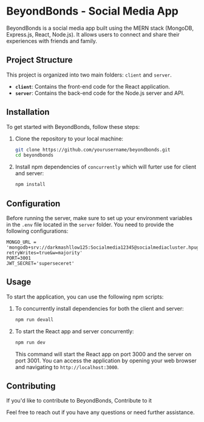 # BeyondBonds - Social Media App

BeyondBonds is a social media app built using the MERN stack (MongoDB, Express.js, React, Node.js). It allows users to connect and share their experiences with friends and family.

## Project Structure

This project is organized into two main folders: `client` and `server`.

- **`client`**: Contains the front-end code for the React application.
- **`server`**: Contains the back-end code for the Node.js server and API.

## Installation

To get started with BeyondBonds, follow these steps:

1. Clone the repository to your local machine:

   ```bash
   git clone https://github.com/yourusername/beyondbonds.git
   cd beyondbonds
   ```

2. Install npm dependencies of `concurrently` which will furter use for client and server:

   ```bash
   npm install
   ```

## Configuration

Before running the server, make sure to set up your environment variables in the `.env` file located in the `server` folder. You need to provide the following configurations:

```env
MONGO_URL = 'mongodb+srv://darkmashllow125:Socialmedia12345@socialmediacluster.hpugkwd.mongodb.net/?retryWrites=true&w=majority'
PORT=3001
JWT_SECRET='superseceret'

```

## Usage

To start the application, you can use the following npm scripts:

1. To concurrently install dependencies for both the client and server:

   ```bash
   npm run devall
   ```

2. To start the React app and server concurrently:

   ```bash
   npm run dev
   ```

   This command will start the React app on port 3000 and the server on port 3001. You can access the application by opening your web browser and navigating to `http://localhost:3000`.

## Contributing

If you'd like to contribute to BeyondBonds, Contribute to it



Feel free to reach out if you have any questions or need further assistance.
